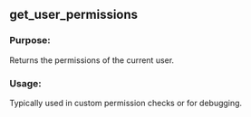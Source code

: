 ## get_user_permissions

### Purpose:
Returns the permissions of the current user.

### Usage:
Typically used in custom permission checks or for debugging.

